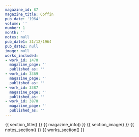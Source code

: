 ```yaml
---
magazine_id: 87
magazine_title: Coffin
pub_date: '1964'
volume: ''
number: 1
month: ''
notes: null
pub_date1: 31/12/1964
pub_date2: null
image: null
works_included:
- work_id: 1470
  magazine_page: ''
  published_as: ''
- work_id: 3369
  magazine_page: ''
  published_as: ''
- work_id: 3387
  magazine_page: ''
  published_as: ''
- work_id: 3870
  magazine_page: ''
  published_as: ''
---
```


{{ section_title() }}
{{ magazine_info() }}
{{ section_image() }}
{{ notes_section() }}
{{ works_section() }}

